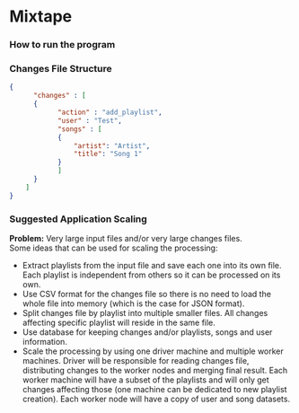 # Mixtape

### How to run the program

### Changes File Structure

```json
{
      "changes" : [  
      {	
            "action" : "add_playlist",
            "user" : "Test",
            "songs" : [
            {
                "artist": "Artist",
                "title": "Song 1"
            }
            ]
      }
	]
}
```

### Suggested Application Scaling

****Problem:****  Very large input files and/or very large changes files.  
Some ideas that can be used for scaling the processing:  
- Extract playlists from the input file and save each one into its own file. Each playlist is independent from others so it can be processed
on its own.
- Use CSV format for the changes file so there is no need to load the whole file into memory (which is the case for JSON format).
- Split changes file by playlist into multiple smaller files. All changes affecting specific playlist will reside in the same file.
- Use database for keeping changes and/or playlists, songs and user information.
- Scale the processing by using one driver machine and multiple worker machines. Driver will be responsible for reading changes file, distributing changes to the worker nodes and merging final result. Each worker machine will have a subset of the playlists and will only get changes affecting those (one machine can be dedicated to new playlist creation). Each worker node will have a copy of user and song datasets.
